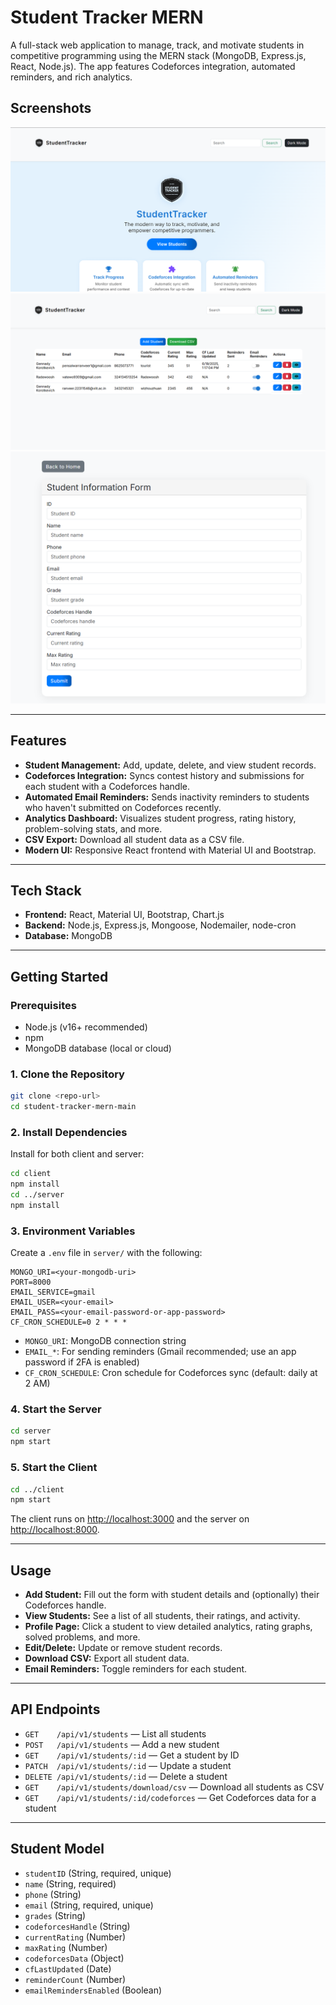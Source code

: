 # Student Tracker MERN

A full-stack web application to manage, track, and motivate students in competitive programming using the MERN stack (MongoDB, Express.js, React, Node.js). The app features Codeforces integration, automated reminders, and rich analytics.

## Screenshots

![Landing Page](client/public/landing.png)
![Student List](client/public/studentlist.png)
![Add Student Form](client/public/addstudentform.png)

---

## Features

- **Student Management:** Add, update, delete, and view student records.
- **Codeforces Integration:** Syncs contest history and submissions for each student with a Codeforces handle.
- **Automated Email Reminders:** Sends inactivity reminders to students who haven't submitted on Codeforces recently.
- **Analytics Dashboard:** Visualizes student progress, rating history, problem-solving stats, and more.
- **CSV Export:** Download all student data as a CSV file.
- **Modern UI:** Responsive React frontend with Material UI and Bootstrap.

---

## Tech Stack

- **Frontend:** React, Material UI, Bootstrap, Chart.js
- **Backend:** Node.js, Express.js, Mongoose, Nodemailer, node-cron
- **Database:** MongoDB

---

## Getting Started

### Prerequisites
- Node.js (v16+ recommended)
- npm
- MongoDB database (local or cloud)

### 1. Clone the Repository
```bash
git clone <repo-url>
cd student-tracker-mern-main
```

### 2. Install Dependencies
Install for both client and server:
```bash
cd client
npm install
cd ../server
npm install
```

### 3. Environment Variables
Create a `.env` file in `server/` with the following:
```
MONGO_URI=<your-mongodb-uri>
PORT=8000
EMAIL_SERVICE=gmail
EMAIL_USER=<your-email>
EMAIL_PASS=<your-email-password-or-app-password>
CF_CRON_SCHEDULE=0 2 * * *
```
- `MONGO_URI`: MongoDB connection string
- `EMAIL_*`: For sending reminders (Gmail recommended; use an app password if 2FA is enabled)
- `CF_CRON_SCHEDULE`: Cron schedule for Codeforces sync (default: daily at 2 AM)

### 4. Start the Server
```bash
cd server
npm start
```

### 5. Start the Client
```bash
cd ../client
npm start
```
The client runs on [http://localhost:3000](http://localhost:3000) and the server on [http://localhost:8000](http://localhost:8000).

---

## Usage
- **Add Student:** Fill out the form with student details and (optionally) their Codeforces handle.
- **View Students:** See a list of all students, their ratings, and activity.
- **Profile Page:** Click a student to view detailed analytics, rating graphs, solved problems, and more.
- **Edit/Delete:** Update or remove student records.
- **Download CSV:** Export all student data.
- **Email Reminders:** Toggle reminders for each student.

---

## API Endpoints

- `GET    /api/v1/students` — List all students
- `POST   /api/v1/students` — Add a new student
- `GET    /api/v1/students/:id` — Get a student by ID
- `PATCH  /api/v1/students/:id` — Update a student
- `DELETE /api/v1/students/:id` — Delete a student
- `GET    /api/v1/students/download/csv` — Download all students as CSV
- `GET    /api/v1/students/:id/codeforces` — Get Codeforces data for a student

---

## Student Model
- `studentID` (String, required, unique)
- `name` (String, required)
- `phone` (String)
- `email` (String, required, unique)
- `grades` (String)
- `codeforcesHandle` (String)
- `currentRating` (Number)
- `maxRating` (Number)
- `codeforcesData` (Object)
- `cfLastUpdated` (Date)
- `reminderCount` (Number)
- `emailRemindersEnabled` (Boolean)




